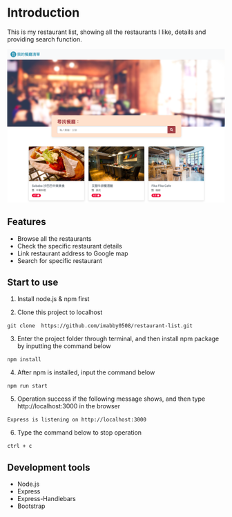 # Introduction
This is my restaurant list, showing all the restaurants I like, details and providing search function.

![Index page about Restaurant List](./public/image/result_screenshot.png)

## Features

- Browse all the restaurants
- Check the specific restaurant details
- Link restaurant address to Google map
- Search for specific restaurant

## Start to use

1. Install node.js & npm first

2. Clone this project to localhost
```
git clone  https://github.com/imabby0508/restaurant-list.git
```

3. Enter the project folder through terminal, and then install npm package by inputting the command below

```
npm install
```

4. After npm is installed, input the command below

```
npm run start
```

5. Operation success if the following message shows, and then type http://localhost:3000 in the browser

```
Express is listening on http://localhost:3000
```

6. Type the command below to stop operation

```
ctrl + c
```


## Development tools

- Node.js
- Express
- Express-Handlebars
- Bootstrap
